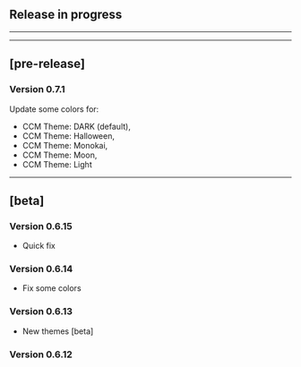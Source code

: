 ## Release in progress

---

---

## [pre-release]

### Version 0.7.1

Update some colors for:

- CCM Theme: DARK (default),
- CCM Theme: Halloween,
- CCM Theme: Monokai,
- CCM Theme: Moon,
- CCM Theme: Light

---

## [beta]

### Version 0.6.15

- Quick fix

### Version 0.6.14

- Fix some colors

### Version 0.6.13

- New themes [beta]

### Version 0.6.12
